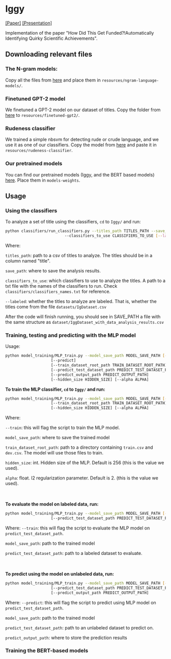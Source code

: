 # Iggy
[[Paper]]() [[Presentation]]()

Implementation of the paper "How Did This Get Funded?!Automatically Identifying Quirky Scientific Achievements".


## Downloading relevant files

### The N-gram models: 
Copy all the files from [here](https://drive.google.com/drive/folders/1CuG7WBbvmf9hnHTrJipbUL5gdmy8-xPI?usp=sharing)
and place them in `resources/ngram-language-models/`.

### Finetuned GPT-2 model
We finetuned a GPT-2 model on our dataset of titles. Copy the folder from
[here](https://drive.google.com/drive/folders/1FiqMrM0H76DWzcvVBTdkrreFA0hffrQE?usp=sharing) to `resources/finetuned-gpt2/`.

### Rudeness classifier
We trained a simple nbsvm for detecting rude or crude language, and we use it as one of our classifiers. Copy the model from 
[here](https://drive.google.com/drive/folders/1e687JrzzO_VWLl3cX55wUxicrHVuuuuq?usp=sharing) and paste it in `resources/rudeness-classifier`.

### Our pretrained models
You can find our pretrained models (Iggy, and the BERT based models) [here](). Place them in `models-weights`.

## Usage

### Using the classifiers

To analyze a set of title using the classifiers, `cd` to `Iggy/` and run:

```bash
python classifiers/run_classifiers.py --titles_path TITLES_PATH --save_path SAVE_PATH
                          --classifiers_to_use CLASSIFIERS_TO_USE [--labeled]
```

Where:

`titles_path`: path to a csv of titles to analyze. The titles should be in a column named "title".

`save_path`: where to save the analysis results.

`classifiers_to_use`: which classifiers to use to analyze the titles. A path to a txt file with the names of the classifiers to run.
Check `classifiers/classifiers_names.txt` for reference.

`--labeled`: whether the titles to analyze are labeled. That is, whether the titles come from the file
`datasets/IgDataset.csv`


After the code will finish running, you should see in SAVE_PATH a file with the same structure as `dataset/IggDataset_with_data_analysis_results.csv`

### Training, testing and predicting with the MLP model

Usage:
```bash
python model_training/MLP_train.py --model_save_path MODEL_SAVE_PATH [--train] [--test]
                    [--predict]
                    [--train_dataset_root_path TRAIN_DATASET_ROOT_PATH]
                    [--predict_test_dataset_path PREDICT_TEST_DATASET_PATH]
                    [--predict_output_path PREDICT_OUTPUT_PATH]
                    [--hidden_size HIDDEN_SIZE] [--alpha ALPHA]
```

<b>To train the MLP classifier, `cd` to `Iggy/` and run:</b>
```bash
python model_training/MLP_train.py --model_save_path MODEL_SAVE_PATH [--train] 
                    [--train_dataset_root_path TRAIN_DATASET_ROOT_PATH]
                    [--hidden_size HIDDEN_SIZE] [--alpha ALPHA]
```
Where:

`--train`: this will flag the script to train the MLP model.

`model_save_path`: where to save the trained model

`train_dataset_root_path`: path to a directory containing `train.csv` and `dev.csv`. The model will use those files to train.

`hidden_size`: int. Hidden size of the MLP. Default is 256 (this is the value we used).

`alpha`: float. l2 regularization parameter. Default is 2. (this is the value we used).

<br/><br/>
<b>To evaluate the model on labeled data, run:</b>
```bash
python model_training/MLP_train.py --model_save_path MODEL_SAVE_PATH [--test] 
                    [--predict_test_dataset_path PREDICT_TEST_DATASET_PATH]
```

Where:
`--train`: this will flag the script to evaluate the MLP model on `predict_test_dataset_path`.

`model_save_path`: path to the trained model

`predict_test_dataset_path`: path to a labeled dataset to evaluate.

<br/><br/>
<b>To predict using the model on unlabeled data, run:</b>
```bash
python model_training/MLP_train.py --model_save_path MODEL_SAVE_PATH [--predict] 
                    [--predict_test_dataset_path PREDICT_TEST_DATASET_PATH]
                    [--predict_output_path PREDICT_OUTPUT_PATH]
```

Where:
`--predict`: this will flag the script to predict using MLP model on `predict_test_dataset_path`.

`model_save_path`: path to the trained model

`predict_test_dataset_path`: path to an unlabeled dataset to predict on.

`predict_output_path`: where to store the prediction results

### Training the BERT-based models

### 